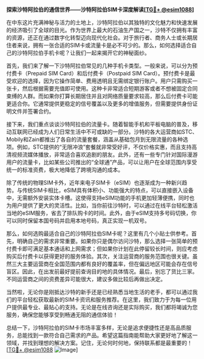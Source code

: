 **探索沙特阿拉伯的通信世界——沙特阿拉伯SIM卡深度解读[[TG💪+ @esim1088](https://t.me/s/esim1088)]**

在中东这片充满神秘与活力的土地上，沙特阿拉伯以其独特的文化魅力和快速发展的经济吸引了全球的目光。作为世界上最大的石油生产国之一，沙特不仅拥有丰富的资源，还正在通过数字化转型迈向现代化社会。对于旅行者、商务人士或长期居住者来说，拥有一张合适的SIM卡或流量卡是必不可少的。那么，如何选择适合自己的沙特阿拉伯手机卡呢？让我们一起来揭开它的神秘面纱。

首先，我们来了解一下沙特阿拉伯常见的几种手机卡类型。一般来说，可以分为预付费卡（Prepaid SIM Card）和后付费卡（Postpaid SIM Card）。预付费卡是最受欢迎的选择，因为它操作简单、费用透明且无需绑定银行账户。用户只需购买一张卡，然后根据需要充值即可使用。这种卡非常适合短期游客或者不想被固定合同束缚的人群。而如果你打算长期居住并且对网络质量要求较高，那么后付费卡可能更适合你。它通常提供更稳定的信号覆盖以及更多的增值服务，但需要提供身份证明文件并签署合约。

接下来，我们重点谈谈沙特阿拉伯的流量卡。随着智能手机和平板电脑的普及，移动互联网已经成为人们日常生活中不可或缺的一部分。沙特的各大运营商如STC、Mobily和Zain都推出了各自的流量套餐，涵盖从基础包月到无限流量的各种选项。例如，STC提供的“无限冲浪”套餐就非常受好评，不仅价格实惠，而且支持高清视频流媒体播放，非常适合喜欢追剧的朋友。此外，还有一些专门针对国际漫游用户的流量卡，比如某些公司推出的“全球通”产品，可以让用户在全球范围内享受统一的标准资费，极大地降低了跨境沟通的成本。

除了传统的物理SIM卡外，近年来电子SIM卡（eSIM）也逐渐成为一种新兴趋势。与传统SIM卡相比，eSIM具有体积小、功能强大的特点，可以直接嵌入设备中，无需额外安装实体卡槽。这使得支持eSIM功能的手机更加轻薄便携，同时也为用户提供了更大的灵活性。比如，当你前往沙特时，可以通过在线平台轻松激活当地的eSIM服务，省去了排队购卡的时间。此外，由于eSIM支持多号码切换，你可以同时保留本国号码并启用本地号码，真正实现一机双号。

那么，如何选购最适合自己的沙特阿拉伯SIM卡呢？这里有几个小贴士供参考。首先，明确自己的需求非常重要。如果你只是偶尔访问沙特，那么选择一张简单的预付费卡即可满足基本通话和上网需求；但如果你计划在此停留较长时间，则应考虑购买后付费卡以获得更好的服务体验。其次，关注运营商的服务范围也很关键。虽然三大主要运营商在全国范围内都有良好的覆盖率，但在偏远地区可能会存在信号盲区。因此，在出发前最好提前查询目的地的具体情况。最后，别忘了货比三家。不同运营商之间的资费差异可能很大，建议多做比较后再做出决定。

当然啦，无论你是刚抵达沙特的新手还是已经熟悉当地生活的老手，都可以通过我们的平台轻松获取最新的SIM卡资讯和服务推荐。在这里，我们致力于为每一位用户提供最专业、最贴心的支持。无论是在线咨询还是实际购买，我们都将竭诚为您服务，确保您能够享受到畅通无阻的通信体验！

总结一下，沙特阿拉伯的SIM卡市场丰富多样，无论是追求便捷性还是高品质服务，总能找到一款符合自己需求的产品。希望这篇指南能帮助大家更好地了解这一领域，并找到理想的解决方案。记住，无论何时何地，保持联系都是最重要的！[[TG💪+ @esim1088](https://t.me/s/esim1088) ![Image](https://i.postimg.cc/4NQfJmqS/Snipaste-2025-05-13-00-14-12.png)]